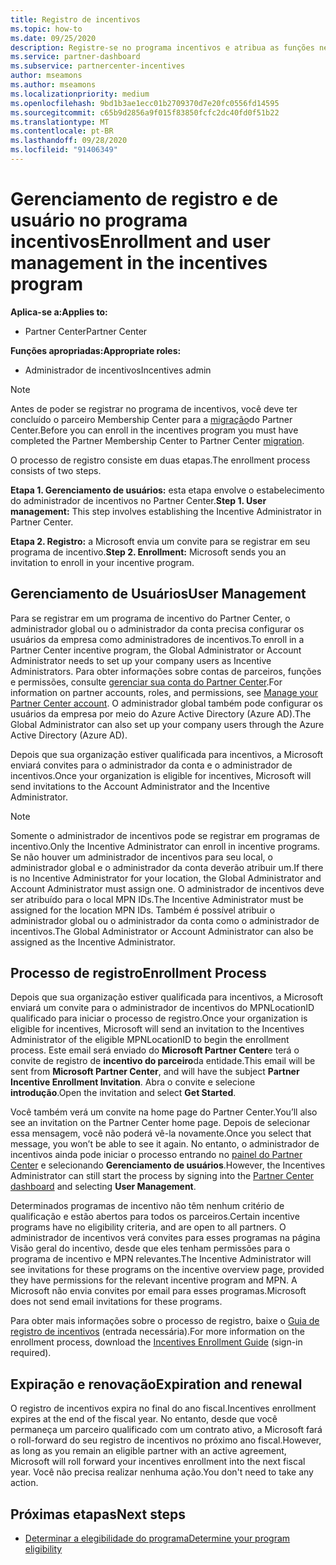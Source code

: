 ```yaml
---
title: Registro de incentivos
ms.topic: how-to
ms.date: 09/25/2020
description: Registre-se no programa incentivos e atribua as funções necessárias para o gerenciamento de usuários.
ms.service: partner-dashboard
ms.subservice: partnercenter-incentives
author: mseamons
ms.author: mseamons
ms.localizationpriority: medium
ms.openlocfilehash: 9bd1b3ae1ecc01b2709370d7e20fc0556fd14595
ms.sourcegitcommit: c65b9d2856a9f015f83850fcfc2dc40fd0f51b22
ms.translationtype: MT
ms.contentlocale: pt-BR
ms.lasthandoff: 09/28/2020
ms.locfileid: "91406349"
---
```

# <a name="enrollment-and-user-management-in-the-incentives-program"></a><span data-ttu-id="0fd16-103">Gerenciamento de registro e de usuário no programa incentivos</span><span class="sxs-lookup"><span data-stu-id="0fd16-103">Enrollment and user management in the incentives program</span></span>

<span data-ttu-id="0fd16-104">**Aplica-se a:**</span><span class="sxs-lookup"><span data-stu-id="0fd16-104">**Applies to:**</span></span>

- <span data-ttu-id="0fd16-105">Partner Center</span><span class="sxs-lookup"><span data-stu-id="0fd16-105">Partner Center</span></span>

<span data-ttu-id="0fd16-106">**Funções apropriadas:**</span><span class="sxs-lookup"><span data-stu-id="0fd16-106">**Appropriate roles:**</span></span>

- <span data-ttu-id="0fd16-107">Administrador de incentivos</span><span class="sxs-lookup"><span data-stu-id="0fd16-107">Incentives admin</span></span>

>[!NOTE]
><span data-ttu-id="0fd16-108">Antes de poder se registrar no programa de incentivos, você deve ter concluído o parceiro Membership Center para a [migração](prepare-pmc-pc-migration.md)do Partner Center.</span><span class="sxs-lookup"><span data-stu-id="0fd16-108">Before you can enroll in the incentives program you must have completed the Partner Membership Center to Partner Center [migration](prepare-pmc-pc-migration.md).</span></span>

<span data-ttu-id="0fd16-109">O processo de registro consiste em duas etapas.</span><span class="sxs-lookup"><span data-stu-id="0fd16-109">The enrollment process consists of two steps.</span></span>

<span data-ttu-id="0fd16-110">**Etapa 1. Gerenciamento de usuários:** esta etapa envolve o estabelecimento do administrador de incentivos no Partner Center.</span><span class="sxs-lookup"><span data-stu-id="0fd16-110">**Step 1. User management:** This step involves establishing the Incentive Administrator in Partner Center.</span></span>

<span data-ttu-id="0fd16-111">**Etapa 2. Registro:** a Microsoft envia um convite para se registrar em seu programa de incentivo.</span><span class="sxs-lookup"><span data-stu-id="0fd16-111">**Step 2. Enrollment:** Microsoft sends you an invitation to enroll in your incentive program.</span></span>

## <a name="user-management"></a><span data-ttu-id="0fd16-112">Gerenciamento de Usuários</span><span class="sxs-lookup"><span data-stu-id="0fd16-112">User Management</span></span>

<span data-ttu-id="0fd16-113">Para se registrar em um programa de incentivo do Partner Center, o administrador global ou o administrador da conta precisa configurar os usuários da empresa como administradores de incentivos.</span><span class="sxs-lookup"><span data-stu-id="0fd16-113">To enroll in a Partner Center incentive program, the Global Administrator or Account Administrator needs to set up your company users as Incentive Administrators.</span></span> <span data-ttu-id="0fd16-114">Para obter informações sobre contas de parceiros, funções e permissões, consulte [gerenciar sua conta do Partner Center](partner-center-account-setup.md).</span><span class="sxs-lookup"><span data-stu-id="0fd16-114">For information on partner accounts, roles, and permissions, see [Manage your Partner Center account](partner-center-account-setup.md).</span></span> <span data-ttu-id="0fd16-115">O administrador global também pode configurar os usuários da empresa por meio do Azure Active Directory (Azure AD).</span><span class="sxs-lookup"><span data-stu-id="0fd16-115">The Global Administrator can also set up your company users through the Azure Active Directory (Azure AD).</span></span>

<span data-ttu-id="0fd16-116">Depois que sua organização estiver qualificada para incentivos, a Microsoft enviará convites para o administrador da conta e o administrador de incentivos.</span><span class="sxs-lookup"><span data-stu-id="0fd16-116">Once your organization is eligible for incentives, Microsoft will send invitations to the Account Administrator and the Incentive Administrator.</span></span>

>[!NOTE]
><span data-ttu-id="0fd16-117">Somente o administrador de incentivos pode se registrar em programas de incentivo.</span><span class="sxs-lookup"><span data-stu-id="0fd16-117">Only the Incentive Administrator can enroll in incentive programs.</span></span> <span data-ttu-id="0fd16-118">Se não houver um administrador de incentivos para seu local, o administrador global e o administrador da conta deverão atribuir um.</span><span class="sxs-lookup"><span data-stu-id="0fd16-118">If there is no Incentive Administrator for your location, the Global Administrator and Account Administrator must assign one.</span></span> <span data-ttu-id="0fd16-119">O administrador de incentivos deve ser atribuído para o local MPN IDs.</span><span class="sxs-lookup"><span data-stu-id="0fd16-119">The Incentive Administrator must be assigned for the location MPN IDs.</span></span> <span data-ttu-id="0fd16-120">Também é possível atribuir o administrador global ou o administrador da conta como o administrador de incentivos.</span><span class="sxs-lookup"><span data-stu-id="0fd16-120">The Global Administrator or Account Administrator can also be assigned as the Incentive Administrator.</span></span>

## <a name="enrollment-process"></a><span data-ttu-id="0fd16-121">Processo de registro</span><span class="sxs-lookup"><span data-stu-id="0fd16-121">Enrollment Process</span></span>

<span data-ttu-id="0fd16-122">Depois que sua organização estiver qualificada para incentivos, a Microsoft enviará um convite para o administrador de incentivos do MPNLocationID qualificado para iniciar o processo de registro.</span><span class="sxs-lookup"><span data-stu-id="0fd16-122">Once your organization is eligible for incentives, Microsoft will send an invitation to the Incentives Administrator of the eligible MPNLocationID to begin the enrollment process.</span></span> <span data-ttu-id="0fd16-123">Este email será enviado do **Microsoft Partner Center**e terá o convite de registro de **incentivo do parceiro**da entidade.</span><span class="sxs-lookup"><span data-stu-id="0fd16-123">This email will be sent from **Microsoft Partner Center**, and will have the subject **Partner Incentive Enrollment Invitation**.</span></span> <span data-ttu-id="0fd16-124">Abra o convite e selecione **introdução**.</span><span class="sxs-lookup"><span data-stu-id="0fd16-124">Open the invitation and select **Get Started**.</span></span>

<span data-ttu-id="0fd16-125">Você também verá um convite na home page do Partner Center.</span><span class="sxs-lookup"><span data-stu-id="0fd16-125">You’ll also see an invitation on the Partner Center home page.</span></span> <span data-ttu-id="0fd16-126">Depois de selecionar essa mensagem, você não poderá vê-la novamente.</span><span class="sxs-lookup"><span data-stu-id="0fd16-126">Once you select that message, you won’t be able to see it again.</span></span> <span data-ttu-id="0fd16-127">No entanto, o administrador de incentivos ainda pode iniciar o processo entrando no [painel do Partner Center](https://partner.microsoft.com/dashboard/) e selecionando **Gerenciamento de usuários**.</span><span class="sxs-lookup"><span data-stu-id="0fd16-127">However, the Incentives Administrator can still start the process by signing into the [Partner Center dashboard](https://partner.microsoft.com/dashboard/) and selecting **User Management**.</span></span>

<span data-ttu-id="0fd16-128">Determinados programas de incentivo não têm nenhum critério de qualificação e estão abertos para todos os parceiros.</span><span class="sxs-lookup"><span data-stu-id="0fd16-128">Certain incentive programs have no eligibility criteria, and are open to all partners.</span></span> <span data-ttu-id="0fd16-129">O administrador de incentivos verá convites para esses programas na página Visão geral do incentivo, desde que eles tenham permissões para o programa de incentivo e MPN relevantes.</span><span class="sxs-lookup"><span data-stu-id="0fd16-129">The Incentive Administrator will see invitations for these programs on the incentive overview page, provided they have permissions for the relevant incentive program and MPN.</span></span> <span data-ttu-id="0fd16-130">A Microsoft não envia convites por email para esses programas.</span><span class="sxs-lookup"><span data-stu-id="0fd16-130">Microsoft does not send email invitations for these programs.</span></span>

<span data-ttu-id="0fd16-131">Para obter mais informações sobre o processo de registro, baixe o [Guia de registro de incentivos](https://partner.microsoft.com/resources/detail/partner-center-incentives-enrollment-pdf) (entrada necessária).</span><span class="sxs-lookup"><span data-stu-id="0fd16-131">For more information on the enrollment process, download the [Incentives Enrollment Guide](https://partner.microsoft.com/resources/detail/partner-center-incentives-enrollment-pdf) (sign-in required).</span></span>

## <a name="expiration-and-renewal"></a><span data-ttu-id="0fd16-132">Expiração e renovação</span><span class="sxs-lookup"><span data-stu-id="0fd16-132">Expiration and renewal</span></span>

<span data-ttu-id="0fd16-133">O registro de incentivos expira no final do ano fiscal.</span><span class="sxs-lookup"><span data-stu-id="0fd16-133">Incentives enrollment expires at the end of the fiscal year.</span></span> <span data-ttu-id="0fd16-134">No entanto, desde que você permaneça um parceiro qualificado com um contrato ativo, a Microsoft fará o roll-forward do seu registro de incentivos no próximo ano fiscal.</span><span class="sxs-lookup"><span data-stu-id="0fd16-134">However, as long as you remain an eligible partner with an active agreement, Microsoft will roll forward your incentives enrollment into the next fiscal year.</span></span> <span data-ttu-id="0fd16-135">Você não precisa realizar nenhuma ação.</span><span class="sxs-lookup"><span data-stu-id="0fd16-135">You don't need to take any action.</span></span>

## <a name="next-steps"></a><span data-ttu-id="0fd16-136">Próximas etapas</span><span class="sxs-lookup"><span data-stu-id="0fd16-136">Next steps</span></span>

- [<span data-ttu-id="0fd16-137">Determinar a elegibilidade do programa</span><span class="sxs-lookup"><span data-stu-id="0fd16-137">Determine your program eligibility</span></span>](incentives-determined-your-program-eligibility.md)
